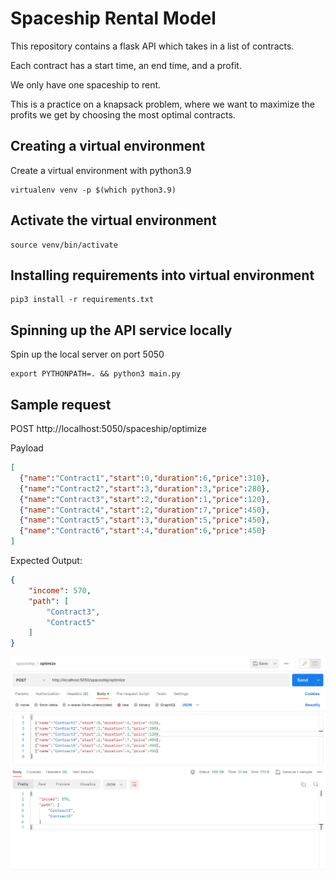 # Spaceship Rental Model

This repository contains a flask API which takes in a list of contracts.

Each contract has a start time, an end time, and a profit.

We only have one spaceship to rent.

This is a practice on a knapsack problem, where we want to maximize the profits we get by choosing the most optimal contracts.

## Creating a virtual environment

Create a virtual environment with python3.9

```commandline
virtualenv venv -p $(which python3.9)
```

## Activate the virtual environment

```commandline
source venv/bin/activate
```

## Installing requirements into virtual environment

```commandline
pip3 install -r requirements.txt
```

## Spinning up the API service locally

Spin up the local server on port 5050

```
export PYTHONPATH=. && python3 main.py
```

## Sample request

POST http://localhost:5050/spaceship/optimize

Payload

```json
[
  {"name":"Contract1","start":0,"duration":6,"price":310},
  {"name":"Contract2","start":3,"duration":3,"price":280},
  {"name":"Contract3","start":2,"duration":1,"price":120},
  {"name":"Contract4","start":2,"duration":7,"price":450},
  {"name":"Contract5","start":3,"duration":5,"price":450},
  {"name":"Contract6","start":4,"duration":6,"price":450}
]
```

Expected Output:

```json
{
    "income": 570,
    "path": [
        "Contract3",
        "Contract5"
    ]
}
```

![Sample request](pictures/sample_request.png)

